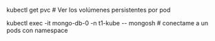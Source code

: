 
kubectl get pvc # Ver los volúmenes persistentes por pod

kubectl exec -it mongo-db-0 -n t1-kube -- mongosh # conectame a un pods con namespace